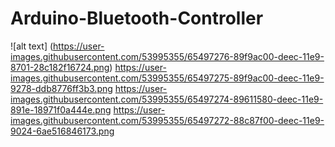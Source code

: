 # Arduino-Bluetooth-Controller
![alt text] (https://user-images.githubusercontent.com/53995355/65497276-89f9ac00-deec-11e9-8701-28c182f16724.png)
https://user-images.githubusercontent.com/53995355/65497275-89f9ac00-deec-11e9-9278-ddb8776ff3b3.png
https://user-images.githubusercontent.com/53995355/65497274-89611580-deec-11e9-891e-18971f0a444e.png
https://user-images.githubusercontent.com/53995355/65497272-88c87f00-deec-11e9-9024-6ae516846173.png
